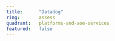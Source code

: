 ```yaml
---
title:      "Datadog"
ring:       assess
quadrant:   platforms-and-aoe-services
featured:   false
---
```

